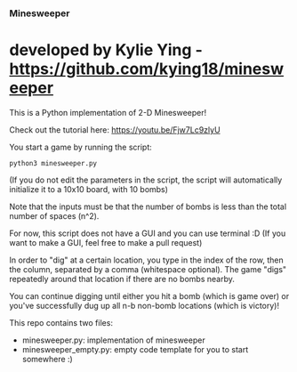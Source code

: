 ### Minesweeper
# developed by Kylie Ying - https://github.com/kying18/minesweeper

This is a Python implementation of 2-D Minesweeper!

Check out the tutorial here: https://youtu.be/Fjw7Lc9zlyU

You start a game by running the script:
```
python3 minesweeper.py
```
(If you do not edit the parameters in the script, the script will automatically initialize it to a 10x10 board, with 10 bombs)

Note that the inputs must be that the number of bombs is less than the total number of spaces (n^2).

For now, this script does not have a GUI and you can use terminal :D (If you want to make a GUI, feel free to make a pull request)

In order to "dig" at a certain location, you type in the index of the row, then the column, separated by a comma (whitespace optional). The game "digs" repeatedly around that location if there are no bombs nearby.

You can continue digging until either you hit a bomb (which is game over) or you've successfully dug up all n-b non-bomb locations (which is victory)!

This repo contains two files:
- minesweeper.py: implementation of minesweeper
- minesweeper_empty.py: empty code template for you to start somewhere :)
